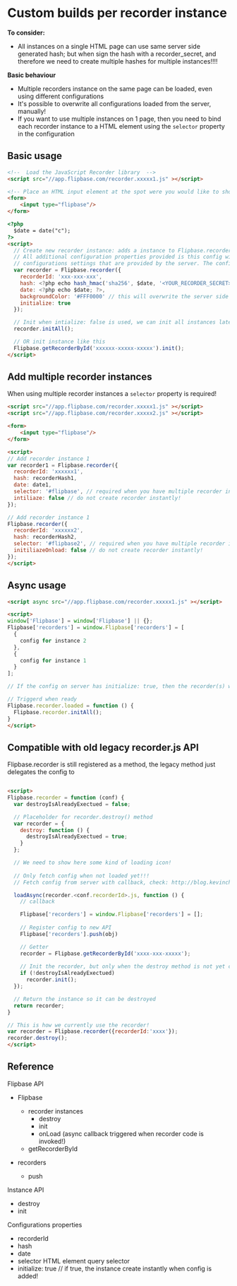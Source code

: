 # Custom builds per recorder instance

****To consider:****
- All instances on a single HTML page can use same server side generated hash;
  but when sign the hash with a recorder_secret, and therefore we need to create multiple hashes for multiple instances!!!!


****Basic behaviour****
- Multiple recorders instance on the same page can be loaded, even using different configurations
- It's possible to overwrite all configurations loaded from the server, manually!
- If you want to use multiple instances on 1 page, then you need to bind each recorder instance to a HTML element using the `selector` property in the configuration


## Basic usage

```html
<!--  Load the JavaScript Recorder library  -->
<script src="//app.flipbase.com/recorder.xxxxx1.js" ></script>

<!-- Place an HTML input element at the spot were you would like to show the Recorder -->
<form>
    <input type="flipbase"/>
</form>

<?php
  $date = date("c");
?>
<script> 
  // Create new recorder instance: adds a instance to Flipbase.recorders array
  // All additional configuration properties provided is this config will overwrite all 
  // configurations settings that are provided by the server. The configs will be matched based on // recorderId.
  var recorder = Flipbase.recorder({
    recorderId: 'xxx-xxx-xxx',
    hash: <?php echo hash_hmac('sha256', $date, '<YOUR_RECORDER_SECRET>', true); ?>,
    date: <?php echo $date; ?>,
    backgroundColor: '#FFF0000' // this will overwrite the server side added config
    initialize: true
  });

  // Init when intialize: false is used, we can init all instances later that are added!
  recorder.initAll();

  // OR init instance like this
  Flipbase.getRecorderById('xxxxxx-xxxxx-xxxxx').init();
</script>
```
## Add multiple recorder instances

When using multiple recorder instances a `selector` property is required!

```html
<script src="//app.flipbase.com/recorder.xxxxx1.js" ></script>
<script src="//app.flipbase.com/recorder.xxxxx2.js" ></script>

<form>
    <input type="flipbase"/>
</form>

<script>
// Add recorder instance 1
var recorder1 = Flipbase.recorder({
  recorderId: 'xxxxxx1',
  hash: recorderHash1,
  date: date1,
  selector: '#flipbase', // required when you have multiple recorder instances on a page
  intiliaze: false // do not create recorder instantly!
});

// Add recorder instance 1
Flipbase.recorder({
  recorderId: 'xxxxxx2',
  hash: recorderHash2,
  selector: '#flipbase2', // required when you have multiple recorder instances on a page
  initiliazeOnload: false // do not create recorder instantly!
});
</script>
```

## Async usage

```html
<script async src="//app.flipbase.com/recorder.xxxxx1.js" ></script>

<script>
window['Flipbase'] = window['Flipbase'] || {};
Flipbase['recorders'] = window.Flipbase['recorders'] = [
  {
    config for instance 2
  },
  {
    config for instance 1
  }
];

// If the config on server has initialize: true, then the recorder(s) will be shown when all is loaded, if not we need to do it our selves

// Triggerd when ready  
Flipbase.recorder.loaded = function () {
  Flipbase.recorder.initAll();
}
</script>
```

## Compatible with old legacy recorder.js API

Flipbase.recorder is still registered as a method, the legacy method just delegates the config to

````html

<script>
Flipbase.recorder = function (conf) {
  var destroyIsAlreadyExectued = false;

  // Placeholder for recorder.destroy() method
  var recorder = {
    destroy: function () {
      destroyIsAlreadyExectued = true;
    }
  };

  // We need to show here some kind of loading icon!
  
  // Only fetch config when not loaded yet!!!
  // Fetch config from server with callback, check: http://blog.kevinchisholm.com/asynchronous-javascript/cross-browser-asynchronous-javascript-script-loading/

  loadAsync(recorder.<conf.recorderId>.js, function () {
    // callback

    Flipbase['recorders'] = window.Flipbase['recorders'] = [];
    
    // Register config to new API
    Flipbase['recorders'].push(obj)

    // Getter
    recorder = Flipbase.getRecorderById('xxxx-xxx-xxxxx');
    
    // Init the recorder, but only when the destroy method is not yet called!
    if (!destroyIsAlreadyExectued)
      recorder.init();
  });

  // Return the instance so it can be destroyed
  return recorder;
}

// This is how we currently use the recorder!
var recorder = Flipbase.recorder({recorderId:'xxxx'});
recorder.destroy();
</script>
````

## Reference

Flipbase API
- Flipbase
  - recorder instances
    - destroy
    - init
    - onLoad (async callback triggered when recorder code is invoked!)
  - getRecorderById


- recorders
  - push

Instance API
- destroy
- init

Configurations properties
- recorderId
- hash
- date
- selector HTML element query selector
- initialize: true // if true, the instance create instantly when config is added!

